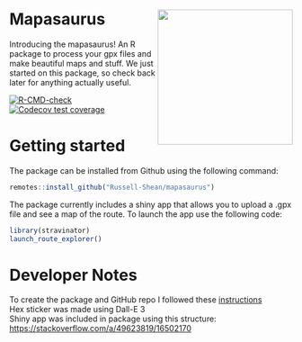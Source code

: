 # Mapasaurus <a href="https://russell-shean.github.io/mapasaurus/"><img src="https://github.com/user-attachments/assets/3497de47-b248-4342-8cd7-2598d944b5ef" align="right" height="240" /></a>
Introducing the mapasaurus! An R package to process your gpx files and make beautiful maps and stuff. We just started on this package, so check back later for anything actually useful.    

<!-- badges: start -->


  [![R-CMD-check](https://github.com/Russell-Shean/mapasaurus/actions/workflows/R-CMD-check.yaml/badge.svg)](https://github.com/Russell-Shean/mapasaurus/actions/workflows/R-CMD-check.yaml)
  [![Codecov test coverage](https://codecov.io/gh/Russell-Shean/mapasaurus/graph/badge.svg)](https://app.codecov.io/gh/Russell-Shean/mapasaurus)
<!-- badges: end -->

# Getting started
The package can be installed from Github using the following command:    
```r
remotes::install_github("Russell-Shean/mapasaurus")
```
The package currently includes a shiny app that allows you to upload a .gpx file and see a map of the route. To launch the app use the following code:    
```r
library(stravinator)
launch_route_explorer()
```



# Developer Notes   
To create the package and GitHub repo I followed these <a href="https://r-pkgs.org/whole-game.html">instructions</a>     
Hex sticker was made using Dall-E 3     
Shiny app was included in package using this structure: https://stackoverflow.com/a/49623819/16502170
